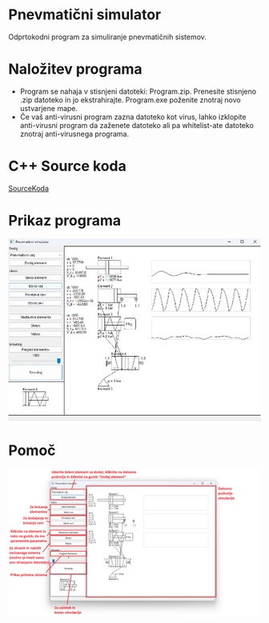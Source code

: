 # Pnevmatični simulator

 Odprtokodni program za simuliranje pnevmatičnih sistemov.

# Naložitev programa

 - Program se nahaja v stisnjeni datoteki: Program.zip. Prenesite stisnjeno .zip datoteko in jo ekstrahirajte. Program.exe poženite znotraj novo ustvarjene mape.
 - Če vaš anti-virusni program zazna datoteko kot virus, lahko izklopite anti-virusni program da zaženete datoteko ali pa whitelist-ate datoteko znotraj anti-virusnega programa.

# C++ Source koda

[SourceKoda](SourceKoda/)

# Prikaz programa

![alt text](https://github.com/JanObrovnik/DiplomskaNaloga/blob/main/Slike/Prikaz.png?raw=true)

# Pomoč

![alt text](https://github.com/JanObrovnik/DiplomskaNaloga/blob/main/Slike/Pomoc.png?raw=true)